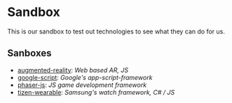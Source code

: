 # Sandbox

This is our sandbox to test out technologies to see what they can do for us.

## Sanboxes
- [augmented-reality](sandboxes/augmented-reality): _Web based AR, JS_
- [google-script](sandboxes/google-script): _Google's app-script-framework_
- [phaser-js](sandboxes/phaser-js): _JS game development framework_
- [tizen-wearable](sandboxes/tizen-wearable): _Samsung's watch framework, C# / JS_